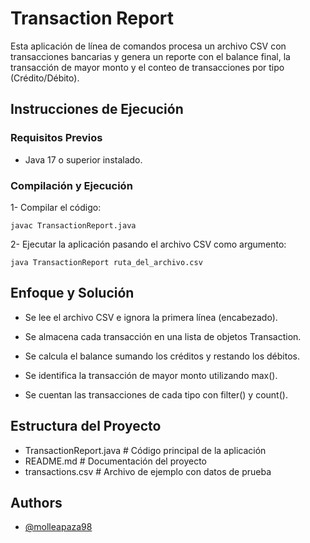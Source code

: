 
# Transaction Report

Esta aplicación de línea de comandos procesa un archivo CSV con transacciones bancarias y genera un reporte con el balance final, la transacción de mayor monto y el conteo de transacciones por tipo (Crédito/Débito).


## Instrucciones de Ejecución

### Requisitos Previos

-  Java 17 o superior instalado.

### Compilación y Ejecución

1- Compilar el código:

    javac TransactionReport.java

2- Ejecutar la aplicación pasando el archivo CSV como argumento:

    java TransactionReport ruta_del_archivo.csv


## Enfoque y Solución

- Se lee el archivo CSV e ignora la primera línea (encabezado).

- Se almacena cada transacción en una lista de objetos Transaction.

- Se calcula el balance sumando los créditos y restando los débitos.

- Se identifica la transacción de mayor monto utilizando max().

- Se cuentan las transacciones de cada tipo con filter() y count().
## Estructura del Proyecto

- TransactionReport.java  # Código principal de la aplicación
- README.md               # Documentación del proyecto
- transactions.csv        # Archivo de ejemplo con datos de prueba
## Authors

- [@molleapaza98](https://github.com/molleapaza98)
